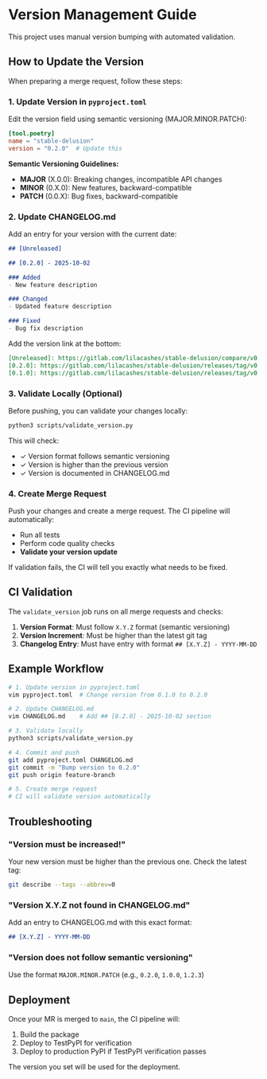 # Version Management Guide

This project uses manual version bumping with automated validation.

## How to Update the Version

When preparing a merge request, follow these steps:

### 1. Update Version in `pyproject.toml`

Edit the version field using semantic versioning (MAJOR.MINOR.PATCH):

```toml
[tool.poetry]
name = "stable-delusion"
version = "0.2.0"  # Update this
```

**Semantic Versioning Guidelines:**
- **MAJOR** (X.0.0): Breaking changes, incompatible API changes
- **MINOR** (0.X.0): New features, backward-compatible
- **PATCH** (0.0.X): Bug fixes, backward-compatible

### 2. Update CHANGELOG.md

Add an entry for your version with the current date:

```markdown
## [Unreleased]

## [0.2.0] - 2025-10-02

### Added
- New feature description

### Changed
- Updated feature description

### Fixed
- Bug fix description
```

Add the version link at the bottom:

```markdown
[Unreleased]: https://gitlab.com/lilacashes/stable-delusion/compare/v0.2.0...HEAD
[0.2.0]: https://gitlab.com/lilacashes/stable-delusion/releases/tag/v0.2.0
[0.1.0]: https://gitlab.com/lilacashes/stable-delusion/releases/tag/v0.1.0
```

### 3. Validate Locally (Optional)

Before pushing, you can validate your changes locally:

```bash
python3 scripts/validate_version.py
```

This will check:
- ✓ Version format follows semantic versioning
- ✓ Version is higher than the previous version
- ✓ Version is documented in CHANGELOG.md

### 4. Create Merge Request

Push your changes and create a merge request. The CI pipeline will automatically:
- Run all tests
- Perform code quality checks
- **Validate your version update**

If validation fails, the CI will tell you exactly what needs to be fixed.

## CI Validation

The `validate_version` job runs on all merge requests and checks:

1. **Version Format**: Must follow `X.Y.Z` format (semantic versioning)
2. **Version Increment**: Must be higher than the latest git tag
3. **Changelog Entry**: Must have entry with format `## [X.Y.Z] - YYYY-MM-DD`

## Example Workflow

```bash
# 1. Update version in pyproject.toml
vim pyproject.toml  # Change version from 0.1.0 to 0.2.0

# 2. Update CHANGELOG.md
vim CHANGELOG.md    # Add ## [0.2.0] - 2025-10-02 section

# 3. Validate locally
python3 scripts/validate_version.py

# 4. Commit and push
git add pyproject.toml CHANGELOG.md
git commit -m "Bump version to 0.2.0"
git push origin feature-branch

# 5. Create merge request
# CI will validate version automatically
```

## Troubleshooting

### "Version must be increased!"

Your new version must be higher than the previous one. Check the latest tag:

```bash
git describe --tags --abbrev=0
```

### "Version X.Y.Z not found in CHANGELOG.md"

Add an entry to CHANGELOG.md with this exact format:

```markdown
## [X.Y.Z] - YYYY-MM-DD
```

### "Version does not follow semantic versioning"

Use the format `MAJOR.MINOR.PATCH` (e.g., `0.2.0`, `1.0.0`, `1.2.3`)

## Deployment

Once your MR is merged to `main`, the CI pipeline will:
1. Build the package
2. Deploy to TestPyPI for verification
3. Deploy to production PyPI if TestPyPI verification passes

The version you set will be used for the deployment.
